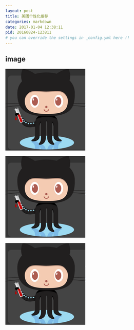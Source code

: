 ```yaml
---
layout: post
title: 美团个性化推荐
categories: markdown
date: 2017-01-04 12:38:11
pid: 20160824-123811
# you can override the settings in _config.yml here !!
---
```


## image
![alt text](/w3c/images/avator.jpg "Title")

![alt text](/w3c/images/avator.jpg "Title")

![alt text](/w3c/images/avator.jpg "Title")


